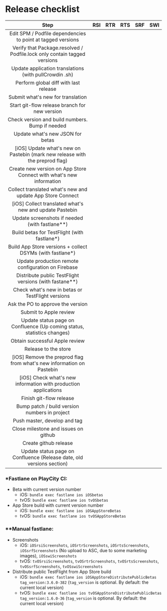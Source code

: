 # Release checklist

| Step | RSI | RTR | RTS | SRF | SWI |
|:--:|:--:|:--:|:--:|:--:|:--:|
| Edit SPM / Podfile dependencies to point at tagged versions ||||||
| Verify that Package.resolved / Podfile.lock only contain tagged versions ||||||
| Update application translations (with pullCrowdin .sh) ||||||
| Perform global diff with last release ||||||
| Submit what's new for translation ||||||
| Start git-flow release branch for new version ||||||
| Check version and build numbers. Bump if needed ||||||
| Update what's new JSON for betas ||||||
| [iOS] Update what's new on Pastebin (mark new release with the preprod flag) ||||||
| Create new version on App Store Connect with what's new information ||||||
| Collect translated what's new and update App Store Connect ||||||
| [iOS] Collect translated what's new and update Pastebin ||||||
| Update screenshots if needed (with fastlane\*\*) ||||||
| Build betas for TestFlight (with fastlane\*) ||||||
| Build App Store versions + collect DSYMs (with fastlane\*) ||||||
| Update production remote configuration on Firebase ||||||
| Distribute public TestFlight versions (with fastane\*\*) ||||||
| Check what's new in betas or TestFlight versions ||||||
| Ask the PO to approve the version ||||||
| Submit to Apple review ||||||
| Update status page on Confluence (Up coming status, statistics changes) ||||||
| Obtain successful Apple review ||||||
| Release to the store ||||||
| [iOS] Remove the preprod flag from what's new information on Pastebin ||||||
| [iOS] Check what's new information with production applications ||||||
| Finish git-flow release ||||||
| Bump patch / build version numbers in project ||||||
| Push master, develop and tag ||||||
| Close milestone and issues on github ||||||
| Create github release ||||||
| Update status page on Confluence (Release date, old versions section) ||||||

### \*Fastlane on PlayCity CI:

- Beta with current version number
	- iOS: `bundle exec fastlane ios iOSbetas`
	- tvOS: `bundle exec fastlane ios tvOSbetas`
- App Store build with current version number
	- iOS: `bundle exec fastlane ios iOSAppStoreBetas`
	- tvOS: `bundle exec fastlane ios tvOSAppStoreBetas`

### \*\*Manual fastlane:

- Screenshots
	- iOS: `iOSrsiScreenshots`, `iOSrtrScreenshots`, `iOSrtsScreenshots`, `iOSsrfScreenshots` (No upload to ASC, due to some marketing images), `iOSswiScreenshots`
	- tvOS: `tvOSrsiScreenshots`, `tvOSrtrScreenshots`, `tvOSrtsScreenshots`, `tvOSsrfScreenshots`, `tvOSswiScreenshots`
- Distribute public TestFlight from App Store build
	- iOS: `bundle exec fastlane ios iOSAppStoreDistributePublicBetas tag_version:3.6.0-382` (`tag_version` is optional. By default: the current local version) 
	- tvOS: `bundle exec fastlane ios tvOSAppStoreDistributePublicBetas tag_version:1.6.0-36` (`tag_version` is optional. By default: the current local version) 